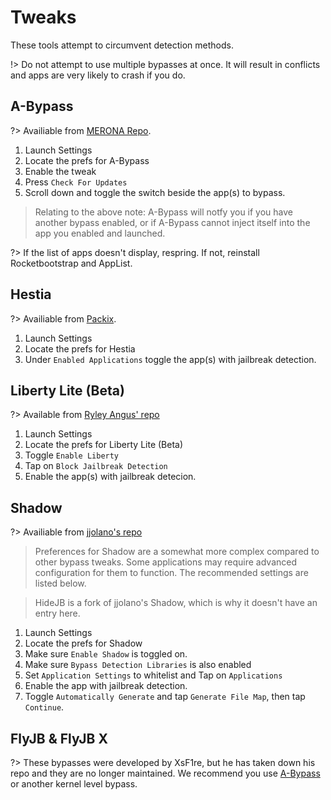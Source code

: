 # Tweaks
These tools attempt to circumvent detection methods.

!> Do not attempt to use multiple bypasses at once. It will result in conflicts and apps are very likely to crash if you do.

## A-Bypass

?> Availiable from [MERONA Repo](https://repo.co.kr).

1. Launch Settings
2. Locate the prefs for A-Bypass
3. Enable the tweak
4. Press `Check For Updates`
5. Scroll down and toggle the switch beside the app(s) to bypass.

> Relating to the above note: A-Bypass will notfy you if you have another bypass enabled, or if A-Bypass cannot inject itself into the app you enabled and launched.

?> If the list of apps doesn't display, respring. If not, reinstall Rocketbootstrap and AppList.

## Hestia

?> Availiable from [Packix](https://sharerepo.stkc.win/?repo=https://repo.packix.com).

1. Launch Settings
2. Locate the prefs for Hestia
3. Under `Enabled Applications` toggle the app(s) with jailbreak detection.

## Liberty Lite (Beta)

?> Available from [Ryley Angus' repo](https://sharerepo.stkc.win/?repo=https://ryleyangus.com/repo)

1. Launch Settings
2. Locate the prefs for Liberty Lite (Beta)
3. Toggle `Enable Liberty`
4. Tap on `Block Jailbreak Detection`
5. Enable the app(s) with jailbreak detecion.


## Shadow

?> Availiable from [jjolano's repo](https://sharerepo.stkc.win/?repo=https://ios.jjolano.me)

> Preferences for Shadow are a somewhat more complex compared to other bypass tweaks. Some applications may require advanced configuration for them to function. The recommended settings are listed below.

> HideJB is a fork of jjolano's Shadow, which is why it doesn't have an entry here.

1. Launch Settings
2. Locate the prefs for Shadow
3. Make sure `Enable Shadow` is toggled on.
4. Make sure `Bypass Detection Libraries` is also enabled
5. Set `Application Settings` to whitelist and Tap on `Applications`
6. Enable the app with jailbreak detection.
7. Toggle `Automatically Generate` and tap `Generate File Map`, then tap `Continue`.

## FlyJB & FlyJB X

?> These bypasses were developed by XsF1re, but he has taken down his repo and they are no longer maintained. We recommend you use [A-Bypass](#A-Bypass) or another kernel level bypass.
